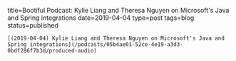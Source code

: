 
title=Bootiful Podcast: Kylie Liang and Theresa Nguyen on Microsoft's Java and Spring integrations
date=2019-04-04
type=post
tags=blog
status=published
~~~~~~
[(2019-04-04) Kylie Liang and Theresa Nguyen on Microsoft's Java and Spring integrations](/podcasts/05b4ae01-52ce-4e19-a3d3-0bdf286f7b3d/produced-audio) 
            